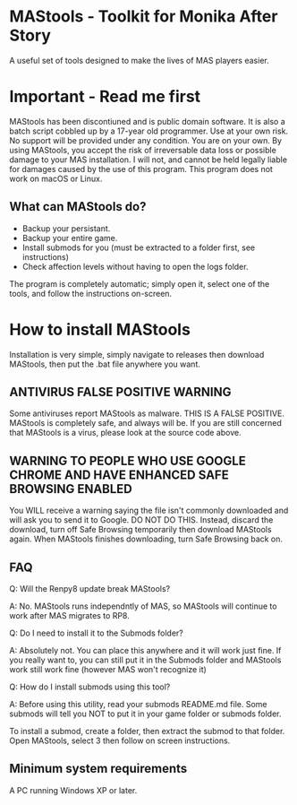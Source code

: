 # MAStools - Toolkit for Monika After Story
A useful set of tools designed to make the lives of MAS players easier.

# Important - Read me first
MAStools has been discontiuned and is public domain software. It is also a batch script cobbled up by a 17-year old programmer. Use at your own risk. No support will be provided under any condition. You are on your own. By using MAStools, you accept the risk of irreversable data loss or possible damage to your MAS installation. I will not, and cannot be held legally liable for damages caused by the use of this program. This program does not work on macOS or Linux.

## What can MAStools do?
- Backup your persistant.
- Backup your entire game.
- Install submods for you (must be extracted to a folder first, see instructions)
- Check affection levels without having to open the logs folder.

The program is completely automatic; simply open it, select one of the tools, and follow the instructions on-screen.

# How to install MAStools
Installation is very simple, simply navigate to releases then download MAStools, then put the .bat file anywhere you want.

## ANTIVIRUS FALSE POSITIVE WARNING

Some antiviruses report MAStools as malware. THIS IS A FALSE POSITIVE. MAStools is completely safe, and always will be. If you are still concerned that MAStools is a virus, please look at the source code above.

## WARNING TO PEOPLE WHO USE GOOGLE CHROME AND HAVE ENHANCED SAFE BROWSING ENABLED
You WILL receive a warning saying the file isn't commonly downloaded and will ask you to send it to Google. DO NOT DO THIS. Instead, discard the download, turn off Safe Browsing temporarily then download MAStools again. When MAStools finishes downloading, turn Safe Browsing back on.

## FAQ
Q: Will the Renpy8 update break MAStools?

A: No. MAStools runs independntly of MAS, so MAStools will continue to work after MAS migrates to RP8.

Q: Do I need to install it to the Submods folder?

A: Absolutely not. You can place this anywhere and it will work just fine. If you really want to, you can still put it in the Submods folder and MAStools work still work fine (however MAS won't recognize it)

Q: How do I install submods using this tool?

A: Before using this utility, read your submods README.md file. Some submods will tell you NOT to put it in your game folder or submods folder.

To install a submod, create a folder, then extract the submod to that folder. Open MAStools, select 3 then follow on screen instructions.

## Minimum system requirements
A PC running Windows XP or later.
